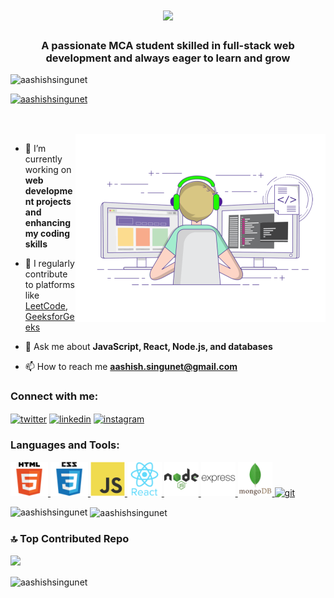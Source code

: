 <h1 align="center">
    <img src="https://readme-typing-svg.herokuapp.com/?font=Righteous&size=35&center=true&vCenter=true&width=700&height=70&duration=4000&lines=Hi+There!+👋;+I'm+Aashish+Singunet!;+An+MCA+Student+and+Web+Developer!" />
</h1>

<h3 align="center">A passionate MCA student skilled in full-stack web development and always eager to learn and grow</h3>

<p align="left"> <img src="https://komarev.com/ghpvc/?username=aashishsingunet&label=Profile%20views&color=0e75b6&style=flat" alt="aashishsingunet" /> </p>

<p align="left"> <a href="https://github.com/ryo-ma/github-profile-trophy"><img src="https://github-profile-trophy.vercel.app/?username=aashishsingunet" alt="aashishsingunet" /></a> </p>

<br>
<br>

<img align="right" alt="Coding" width="400" src="https://raw.githubusercontent.com/devSouvik/devSouvik/master/gif3.gif">

- 🔭 I’m currently working on **web development projects and enhancing my coding skills**

- 📝 I regularly contribute to platforms like [LeetCode](https://leetcode.com/), [GeeksforGeeks](https://www.geeksforgeeks.org/)

- 💬 Ask me about **JavaScript, React, Node.js, and databases**

- 📫 How to reach me **aashish.singunet@gmail.com**

<h3 align="left">Connect with me:</h3>
<p align="left">
<a href="https://twitter.com/your_twitter" target="blank"><img align="center" src="https://github.com/DevMadhup/DevMadhup/blob/main/twitter.gif" alt="twitter" height="65" width="75" /></a>
<a href="https://linkedin.com/in/aashish-singunet" target="blank"><img align="center" src="https://github.com/DevMadhup/DevMadhup/blob/main/372102050_LINKEDIN_ICON_TRANSPARENT_1080.gif" alt="linkedin" height="55" width="50" /></a>
<a href="https://instagram.com/your_instagram" target="blank"><img align="center" src="https://github.com/DevMadhup/DevMadhup/blob/main/insta.gif" alt="instagram" height="75" width="80" /></a>
</p>

<h3 align="left">Languages and Tools:</h3>
<p align="left"> 
    <a href="https://www.w3.org/html/" target="_blank" rel="noreferrer"> <img src="https://raw.githubusercontent.com/devicons/devicon/master/icons/html5/html5-original-wordmark.svg" alt="html5" width="60" height="55"/> </a> 
    <a href="https://www.w3schools.com/css/" target="_blank" rel="noreferrer"> <img src="https://raw.githubusercontent.com/devicons/devicon/master/icons/css3/css3-original-wordmark.svg" alt="css3" width="60" height="55"/> </a> 
    <a href="https://developer.mozilla.org/en-US/docs/Web/JavaScript" target="_blank" rel="noreferrer"> <img src="https://raw.githubusercontent.com/devicons/devicon/master/icons/javascript/javascript-original.svg" alt="javascript" width="55" height="55"/> </a> 
    <a href="https://reactjs.org/" target="_blank" rel="noreferrer"> <img src="https://raw.githubusercontent.com/devicons/devicon/master/icons/react/react-original-wordmark.svg" alt="react" width="55" height="55"/> </a> 
    <a href="https://nodejs.org" target="_blank" rel="noreferrer"> <img src="https://raw.githubusercontent.com/devicons/devicon/master/icons/nodejs/nodejs-original-wordmark.svg" alt="nodejs" width="55" height="55"/> </a> 
    <a href="https://expressjs.com/" target="_blank" rel="noreferrer"> <img src="https://raw.githubusercontent.com/devicons/devicon/master/icons/express/express-original-wordmark.svg" alt="express" width="55" height="55"/> </a> 
    <a href="https://www.mongodb.com/" target="_blank" rel="noreferrer"> <img src="https://raw.githubusercontent.com/devicons/devicon/master/icons/mongodb/mongodb-original-wordmark.svg" alt="mongodb" width="55" height="55"/> </a> 
    <a href="https://git-scm.com/" target="_blank" rel="noreferrer"> <img src="https://github.com/DevMadhup/DevMadhup/blob/main/git.gif" alt="git" width="80" height="55"/> </a> 
</p>

<p><img align="left" src="https://github-readme-stats.vercel.app/api/top-langs?username=aashishsingunet&show_icons=true&locale=en&layout=compact" alt="aashishsingunet" /></p>

<p>&nbsp;<img align="center" src="https://github-readme-stats.vercel.app/api?username=aashishsingunet&show_icons=true&locale=en" alt="aashishsingunet" /></p>

### 🔝 Top Contributed Repo
![](https://github-contributor-stats.vercel.app/api?username=aashishsingunet&limit=5&theme=flat&combine_all_yearly_contributions=true)

<p><img align="center" src="https://github-readme-streak-stats.herokuapp.com/?user=aashishsingunet&" alt="aashishsingunet" /></p>
